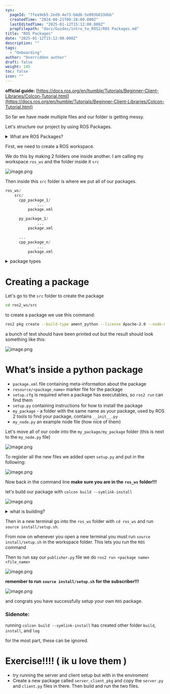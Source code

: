 ```yaml
---
sys:
  pageId: "7fea9eb5-2ed9-4e73-b6d6-5e093b833dbb"
  createdTime: "2024-08-21T00:28:00.000Z"
  lastEditedTime: "2025-01-12T15:12:00.000Z"
  propFilepath: "docs/Guides/intro_to_ROS2/ROS Packages.md"
title: "ROS Packages"
date: "2025-01-12T15:12:00.000Z"
description: ""
tags:
  - "Onboarding"
author: "Overridden author"
draft: false
weight: 145
toc: false
icon: ""
---
```


**official guide:** [https://docs.ros.org/en/humble/Tutorials/Beginner-Client-Libraries/Colcon-Tutorial.html](https://docs.ros.org/en/humble/Tutorials/Beginner-Client-Libraries/Colcon-Tutorial.html)

So far we have made multiple files and our folder is getting messy.

Let's structure our project by using ROS Packages.

<details>

<summary>What are ROS Packages?</summary>

ROS Packages are, as the name implies, packages of code that are highly sharable between ROS developers.

They consist of a folder, `package.xml` file, and source code

```python
      cpp_package_1/
		      ... imagine much code files here ..
          package.xml
```

</details>

First, we need to create a ROS workspace.

We do this by making 2 folders one inside another. I am calling my workspace `ros_ws` and the folder inside it `src`

![image.png](https://prod-files-secure.s3.us-west-2.amazonaws.com/d518164a-d88e-44d1-a4ee-3adb3bd8bce0/70706947-fd18-4537-a67b-e12946812d31/image.png?X-Amz-Algorithm=AWS4-HMAC-SHA256&X-Amz-Content-Sha256=UNSIGNED-PAYLOAD&X-Amz-Credential=ASIAZI2LB466QCDVGKIX%2F20250623%2Fus-west-2%2Fs3%2Faws4_request&X-Amz-Date=20250623T230717Z&X-Amz-Expires=3600&X-Amz-Security-Token=IQoJb3JpZ2luX2VjECcaCXVzLXdlc3QtMiJGMEQCIAQiK4aRe%2FlVxpgN2HYp5BTc8Xk6dzajbgbRVXorjPIiAiBJOZO5h%2BeahQowLFF7nXbkHROpqWAbg4DEaeYtNzzoQyr%2FAwggEAAaDDYzNzQyMzE4MzgwNSIMVJiPU9cc0QS0TFOxKtwDnS47wa0C3ejUqjRkZS%2FjGiEqLo7z6iEXCuiN6%2BS5m%2BDKV%2B6axB71lA4ju7iUB2W8mjzc547qSBwbHpcY02fD%2FtISW1v%2FjZwz2Zx%2Fn7l5nsA5mvxXfCR3G23z1f76Ag%2B%2BI4JrQKHyEEPCa3EXG1Z%2Bw10v4vuOhMqavmdgJHZrONQ0sp3%2Brk90%2FSvA6Tc26N4E8YabNBi8aFRmKvzDF9Ia3dCFYOrCLu09ywyquf07V8mK0aQCAvg7%2FeQ%2Fy9GJpa22JDjym%2BaT4xX0ybmf99G19G8PO%2Bw9ImvRaSHEml5Fg%2BVeoNW%2FxLGWlMTJlhhznnoQKzEBTJhafZAe%2FZU%2FvxVkpNWSX4pxG3zlKfNYAVTeqam5XFCyaf5YImr4VjeMB7EhPHY1IvAfmtXdyeMDzFhvvKfEs4GpSaS9yLzTXpoXqcNGb2h62VvxHrYvshsnnk%2B%2Bgm8rs32Xzf6UgWgs1SO4%2BVX5eQ14tgJqfp3uWTMdsaiOevBo0M%2FQCV77QPEM9mCDyE9pvXtV6h2PWpwd7BrJ7aEzX%2Fbui1MXNFOrryMDgAwRzooal%2FOndGjMSgiPoEcFIiyL6Q7BXK3vxkGNAb0e8YFyinlrsd1T8yyzElvCr4iaPnFOCJsQKkGdqjEww7PnwgY6pgERIlDW1QPeliQXDnLQK5Omj%2B6Pn5RCqMP%2FR5o3Kgg5XbNRkwV9MoZDHQbaMV38asiTNQEOMk1LCqmcW4w1vnr1qpiANS0mv7fV840OIQM%2BzaZDeX5F8QeFcDrA5p%2BuT4EfvxR7bw8l1KIU5t3EepbDOLMN2gZ8oWj9Y1wG2A5aUIK4I9Lw3dzOjZNgDlbUjenHVTMTvh%2Bo6pip0SXuiJArV06pkTa4&X-Amz-Signature=09b3ada1340fc604f8281023d6ee7345e5be114f159d2a14adea76ae8ef2d4b1&X-Amz-SignedHeaders=host&x-amz-checksum-mode=ENABLED&x-id=GetObject)

Then inside this `src` folder is where we put all of our packages.

```python
ros_ws/
    src/
      cpp_package_1/
		      ...
          package.xml

      py_package_1/
		      ...
          package.xml

      ...
      cpp_package_n/
		      ...
          package.xml

```

<details>

<summary>package types</summary>

packages can be either `C++` or python.

the intern file structure is different for each but for this guide we will stick to creating python packages

</details>

# Creating a package

Let's go to the `src` folder to create the package

```bash
cd ros2_ws/src
```

to create a package we use this command:

```bash
ros2 pkg create --build-type ament_python --license Apache-2.0 --node-name my_node my_package
```

a bunch of text should have been printed out but the result should look something like this:

![image.png](https://prod-files-secure.s3.us-west-2.amazonaws.com/d518164a-d88e-44d1-a4ee-3adb3bd8bce0/e6cf1e3f-8512-4a3e-b131-079f800bf3e8/image.png?X-Amz-Algorithm=AWS4-HMAC-SHA256&X-Amz-Content-Sha256=UNSIGNED-PAYLOAD&X-Amz-Credential=ASIAZI2LB466QCDVGKIX%2F20250623%2Fus-west-2%2Fs3%2Faws4_request&X-Amz-Date=20250623T230718Z&X-Amz-Expires=3600&X-Amz-Security-Token=IQoJb3JpZ2luX2VjECcaCXVzLXdlc3QtMiJGMEQCIAQiK4aRe%2FlVxpgN2HYp5BTc8Xk6dzajbgbRVXorjPIiAiBJOZO5h%2BeahQowLFF7nXbkHROpqWAbg4DEaeYtNzzoQyr%2FAwggEAAaDDYzNzQyMzE4MzgwNSIMVJiPU9cc0QS0TFOxKtwDnS47wa0C3ejUqjRkZS%2FjGiEqLo7z6iEXCuiN6%2BS5m%2BDKV%2B6axB71lA4ju7iUB2W8mjzc547qSBwbHpcY02fD%2FtISW1v%2FjZwz2Zx%2Fn7l5nsA5mvxXfCR3G23z1f76Ag%2B%2BI4JrQKHyEEPCa3EXG1Z%2Bw10v4vuOhMqavmdgJHZrONQ0sp3%2Brk90%2FSvA6Tc26N4E8YabNBi8aFRmKvzDF9Ia3dCFYOrCLu09ywyquf07V8mK0aQCAvg7%2FeQ%2Fy9GJpa22JDjym%2BaT4xX0ybmf99G19G8PO%2Bw9ImvRaSHEml5Fg%2BVeoNW%2FxLGWlMTJlhhznnoQKzEBTJhafZAe%2FZU%2FvxVkpNWSX4pxG3zlKfNYAVTeqam5XFCyaf5YImr4VjeMB7EhPHY1IvAfmtXdyeMDzFhvvKfEs4GpSaS9yLzTXpoXqcNGb2h62VvxHrYvshsnnk%2B%2Bgm8rs32Xzf6UgWgs1SO4%2BVX5eQ14tgJqfp3uWTMdsaiOevBo0M%2FQCV77QPEM9mCDyE9pvXtV6h2PWpwd7BrJ7aEzX%2Fbui1MXNFOrryMDgAwRzooal%2FOndGjMSgiPoEcFIiyL6Q7BXK3vxkGNAb0e8YFyinlrsd1T8yyzElvCr4iaPnFOCJsQKkGdqjEww7PnwgY6pgERIlDW1QPeliQXDnLQK5Omj%2B6Pn5RCqMP%2FR5o3Kgg5XbNRkwV9MoZDHQbaMV38asiTNQEOMk1LCqmcW4w1vnr1qpiANS0mv7fV840OIQM%2BzaZDeX5F8QeFcDrA5p%2BuT4EfvxR7bw8l1KIU5t3EepbDOLMN2gZ8oWj9Y1wG2A5aUIK4I9Lw3dzOjZNgDlbUjenHVTMTvh%2Bo6pip0SXuiJArV06pkTa4&X-Amz-Signature=ace8a2e4eb1197db4196d394f3970adfaee7a3e6d05db8c6d0e2e94ebeab7953&X-Amz-SignedHeaders=host&x-amz-checksum-mode=ENABLED&x-id=GetObject)

# What’s inside a python package

- `package.xml` file containing meta-information about the package
- `resource/<package_name>` marker file for the package
- `setup.cfg` is required when a package has executables, so `ros2 run` can find them
- `setup.py` containing instructions for how to install the package
- `my_package` - a folder with the same name as your package, used by ROS 2 tools to find your package, contains `__init__.py`
- `my_node.py` an example node file (how nice of them)

Let's move all of our code into the `my_package/my_package` folder (this is next to the `my_node.py` file)

![image.png](https://prod-files-secure.s3.us-west-2.amazonaws.com/d518164a-d88e-44d1-a4ee-3adb3bd8bce0/9ce58f11-0da9-4d3e-b86d-506a9685d378/image.png?X-Amz-Algorithm=AWS4-HMAC-SHA256&X-Amz-Content-Sha256=UNSIGNED-PAYLOAD&X-Amz-Credential=ASIAZI2LB466QCDVGKIX%2F20250623%2Fus-west-2%2Fs3%2Faws4_request&X-Amz-Date=20250623T230718Z&X-Amz-Expires=3600&X-Amz-Security-Token=IQoJb3JpZ2luX2VjECcaCXVzLXdlc3QtMiJGMEQCIAQiK4aRe%2FlVxpgN2HYp5BTc8Xk6dzajbgbRVXorjPIiAiBJOZO5h%2BeahQowLFF7nXbkHROpqWAbg4DEaeYtNzzoQyr%2FAwggEAAaDDYzNzQyMzE4MzgwNSIMVJiPU9cc0QS0TFOxKtwDnS47wa0C3ejUqjRkZS%2FjGiEqLo7z6iEXCuiN6%2BS5m%2BDKV%2B6axB71lA4ju7iUB2W8mjzc547qSBwbHpcY02fD%2FtISW1v%2FjZwz2Zx%2Fn7l5nsA5mvxXfCR3G23z1f76Ag%2B%2BI4JrQKHyEEPCa3EXG1Z%2Bw10v4vuOhMqavmdgJHZrONQ0sp3%2Brk90%2FSvA6Tc26N4E8YabNBi8aFRmKvzDF9Ia3dCFYOrCLu09ywyquf07V8mK0aQCAvg7%2FeQ%2Fy9GJpa22JDjym%2BaT4xX0ybmf99G19G8PO%2Bw9ImvRaSHEml5Fg%2BVeoNW%2FxLGWlMTJlhhznnoQKzEBTJhafZAe%2FZU%2FvxVkpNWSX4pxG3zlKfNYAVTeqam5XFCyaf5YImr4VjeMB7EhPHY1IvAfmtXdyeMDzFhvvKfEs4GpSaS9yLzTXpoXqcNGb2h62VvxHrYvshsnnk%2B%2Bgm8rs32Xzf6UgWgs1SO4%2BVX5eQ14tgJqfp3uWTMdsaiOevBo0M%2FQCV77QPEM9mCDyE9pvXtV6h2PWpwd7BrJ7aEzX%2Fbui1MXNFOrryMDgAwRzooal%2FOndGjMSgiPoEcFIiyL6Q7BXK3vxkGNAb0e8YFyinlrsd1T8yyzElvCr4iaPnFOCJsQKkGdqjEww7PnwgY6pgERIlDW1QPeliQXDnLQK5Omj%2B6Pn5RCqMP%2FR5o3Kgg5XbNRkwV9MoZDHQbaMV38asiTNQEOMk1LCqmcW4w1vnr1qpiANS0mv7fV840OIQM%2BzaZDeX5F8QeFcDrA5p%2BuT4EfvxR7bw8l1KIU5t3EepbDOLMN2gZ8oWj9Y1wG2A5aUIK4I9Lw3dzOjZNgDlbUjenHVTMTvh%2Bo6pip0SXuiJArV06pkTa4&X-Amz-Signature=c6d13b0fff2336951473ee0df67bf84ddaa19488a92543ffd86bb6c61212b8a7&X-Amz-SignedHeaders=host&x-amz-checksum-mode=ENABLED&x-id=GetObject)

To register all the new files we added open `setup.py` and put in the following:

![image.png](https://prod-files-secure.s3.us-west-2.amazonaws.com/d518164a-d88e-44d1-a4ee-3adb3bd8bce0/1cd7c262-4cae-4496-9d75-c178537d24a2/image.png?X-Amz-Algorithm=AWS4-HMAC-SHA256&X-Amz-Content-Sha256=UNSIGNED-PAYLOAD&X-Amz-Credential=ASIAZI2LB466QCDVGKIX%2F20250623%2Fus-west-2%2Fs3%2Faws4_request&X-Amz-Date=20250623T230717Z&X-Amz-Expires=3600&X-Amz-Security-Token=IQoJb3JpZ2luX2VjECcaCXVzLXdlc3QtMiJGMEQCIAQiK4aRe%2FlVxpgN2HYp5BTc8Xk6dzajbgbRVXorjPIiAiBJOZO5h%2BeahQowLFF7nXbkHROpqWAbg4DEaeYtNzzoQyr%2FAwggEAAaDDYzNzQyMzE4MzgwNSIMVJiPU9cc0QS0TFOxKtwDnS47wa0C3ejUqjRkZS%2FjGiEqLo7z6iEXCuiN6%2BS5m%2BDKV%2B6axB71lA4ju7iUB2W8mjzc547qSBwbHpcY02fD%2FtISW1v%2FjZwz2Zx%2Fn7l5nsA5mvxXfCR3G23z1f76Ag%2B%2BI4JrQKHyEEPCa3EXG1Z%2Bw10v4vuOhMqavmdgJHZrONQ0sp3%2Brk90%2FSvA6Tc26N4E8YabNBi8aFRmKvzDF9Ia3dCFYOrCLu09ywyquf07V8mK0aQCAvg7%2FeQ%2Fy9GJpa22JDjym%2BaT4xX0ybmf99G19G8PO%2Bw9ImvRaSHEml5Fg%2BVeoNW%2FxLGWlMTJlhhznnoQKzEBTJhafZAe%2FZU%2FvxVkpNWSX4pxG3zlKfNYAVTeqam5XFCyaf5YImr4VjeMB7EhPHY1IvAfmtXdyeMDzFhvvKfEs4GpSaS9yLzTXpoXqcNGb2h62VvxHrYvshsnnk%2B%2Bgm8rs32Xzf6UgWgs1SO4%2BVX5eQ14tgJqfp3uWTMdsaiOevBo0M%2FQCV77QPEM9mCDyE9pvXtV6h2PWpwd7BrJ7aEzX%2Fbui1MXNFOrryMDgAwRzooal%2FOndGjMSgiPoEcFIiyL6Q7BXK3vxkGNAb0e8YFyinlrsd1T8yyzElvCr4iaPnFOCJsQKkGdqjEww7PnwgY6pgERIlDW1QPeliQXDnLQK5Omj%2B6Pn5RCqMP%2FR5o3Kgg5XbNRkwV9MoZDHQbaMV38asiTNQEOMk1LCqmcW4w1vnr1qpiANS0mv7fV840OIQM%2BzaZDeX5F8QeFcDrA5p%2BuT4EfvxR7bw8l1KIU5t3EepbDOLMN2gZ8oWj9Y1wG2A5aUIK4I9Lw3dzOjZNgDlbUjenHVTMTvh%2Bo6pip0SXuiJArV06pkTa4&X-Amz-Signature=d6aeef36847e9e4a0bc41b05087b0480ebb79981598035b16a3f6d4f74b6e1aa&X-Amz-SignedHeaders=host&x-amz-checksum-mode=ENABLED&x-id=GetObject)

Now back in the command line **make sure you are in the** **`ros_ws`** **folder!!!**

let's build our package with `colcon build --symlink-install`

![image.png](https://prod-files-secure.s3.us-west-2.amazonaws.com/d518164a-d88e-44d1-a4ee-3adb3bd8bce0/2f2a0d27-b173-48fd-b189-5f5c0ce65619/image.png?X-Amz-Algorithm=AWS4-HMAC-SHA256&X-Amz-Content-Sha256=UNSIGNED-PAYLOAD&X-Amz-Credential=ASIAZI2LB466QCDVGKIX%2F20250623%2Fus-west-2%2Fs3%2Faws4_request&X-Amz-Date=20250623T230718Z&X-Amz-Expires=3600&X-Amz-Security-Token=IQoJb3JpZ2luX2VjECcaCXVzLXdlc3QtMiJGMEQCIAQiK4aRe%2FlVxpgN2HYp5BTc8Xk6dzajbgbRVXorjPIiAiBJOZO5h%2BeahQowLFF7nXbkHROpqWAbg4DEaeYtNzzoQyr%2FAwggEAAaDDYzNzQyMzE4MzgwNSIMVJiPU9cc0QS0TFOxKtwDnS47wa0C3ejUqjRkZS%2FjGiEqLo7z6iEXCuiN6%2BS5m%2BDKV%2B6axB71lA4ju7iUB2W8mjzc547qSBwbHpcY02fD%2FtISW1v%2FjZwz2Zx%2Fn7l5nsA5mvxXfCR3G23z1f76Ag%2B%2BI4JrQKHyEEPCa3EXG1Z%2Bw10v4vuOhMqavmdgJHZrONQ0sp3%2Brk90%2FSvA6Tc26N4E8YabNBi8aFRmKvzDF9Ia3dCFYOrCLu09ywyquf07V8mK0aQCAvg7%2FeQ%2Fy9GJpa22JDjym%2BaT4xX0ybmf99G19G8PO%2Bw9ImvRaSHEml5Fg%2BVeoNW%2FxLGWlMTJlhhznnoQKzEBTJhafZAe%2FZU%2FvxVkpNWSX4pxG3zlKfNYAVTeqam5XFCyaf5YImr4VjeMB7EhPHY1IvAfmtXdyeMDzFhvvKfEs4GpSaS9yLzTXpoXqcNGb2h62VvxHrYvshsnnk%2B%2Bgm8rs32Xzf6UgWgs1SO4%2BVX5eQ14tgJqfp3uWTMdsaiOevBo0M%2FQCV77QPEM9mCDyE9pvXtV6h2PWpwd7BrJ7aEzX%2Fbui1MXNFOrryMDgAwRzooal%2FOndGjMSgiPoEcFIiyL6Q7BXK3vxkGNAb0e8YFyinlrsd1T8yyzElvCr4iaPnFOCJsQKkGdqjEww7PnwgY6pgERIlDW1QPeliQXDnLQK5Omj%2B6Pn5RCqMP%2FR5o3Kgg5XbNRkwV9MoZDHQbaMV38asiTNQEOMk1LCqmcW4w1vnr1qpiANS0mv7fV840OIQM%2BzaZDeX5F8QeFcDrA5p%2BuT4EfvxR7bw8l1KIU5t3EepbDOLMN2gZ8oWj9Y1wG2A5aUIK4I9Lw3dzOjZNgDlbUjenHVTMTvh%2Bo6pip0SXuiJArV06pkTa4&X-Amz-Signature=97f748474233a9f8cea87ce3125e3f99d9b5e106910187edfe780639d01ce6f9&X-Amz-SignedHeaders=host&x-amz-checksum-mode=ENABLED&x-id=GetObject)

<details>

<summary>what is building?</summary>

if you are a CS major at Rose-Hulman you will learn the answer to this in CSSE132

but TLDR; is it combines all the code files into one program that can be run easily 

</details>

Then in a new terminal go into the `ros_ws` folder with `cd ros_ws` and run `source install/setup.sh`. 

From now on whenever you open a new terminal you must run `source install/setup.sh` in the workspace folder. This lets you run the `ROS` command

Then to run say our `publisher.py` file we do `ros2 run <package name> <file_name>`

![image.png](https://prod-files-secure.s3.us-west-2.amazonaws.com/d518164a-d88e-44d1-a4ee-3adb3bd8bce0/4f4b1219-3a44-4632-aa0a-ce3471699f59/image.png?X-Amz-Algorithm=AWS4-HMAC-SHA256&X-Amz-Content-Sha256=UNSIGNED-PAYLOAD&X-Amz-Credential=ASIAZI2LB466QCDVGKIX%2F20250623%2Fus-west-2%2Fs3%2Faws4_request&X-Amz-Date=20250623T230718Z&X-Amz-Expires=3600&X-Amz-Security-Token=IQoJb3JpZ2luX2VjECcaCXVzLXdlc3QtMiJGMEQCIAQiK4aRe%2FlVxpgN2HYp5BTc8Xk6dzajbgbRVXorjPIiAiBJOZO5h%2BeahQowLFF7nXbkHROpqWAbg4DEaeYtNzzoQyr%2FAwggEAAaDDYzNzQyMzE4MzgwNSIMVJiPU9cc0QS0TFOxKtwDnS47wa0C3ejUqjRkZS%2FjGiEqLo7z6iEXCuiN6%2BS5m%2BDKV%2B6axB71lA4ju7iUB2W8mjzc547qSBwbHpcY02fD%2FtISW1v%2FjZwz2Zx%2Fn7l5nsA5mvxXfCR3G23z1f76Ag%2B%2BI4JrQKHyEEPCa3EXG1Z%2Bw10v4vuOhMqavmdgJHZrONQ0sp3%2Brk90%2FSvA6Tc26N4E8YabNBi8aFRmKvzDF9Ia3dCFYOrCLu09ywyquf07V8mK0aQCAvg7%2FeQ%2Fy9GJpa22JDjym%2BaT4xX0ybmf99G19G8PO%2Bw9ImvRaSHEml5Fg%2BVeoNW%2FxLGWlMTJlhhznnoQKzEBTJhafZAe%2FZU%2FvxVkpNWSX4pxG3zlKfNYAVTeqam5XFCyaf5YImr4VjeMB7EhPHY1IvAfmtXdyeMDzFhvvKfEs4GpSaS9yLzTXpoXqcNGb2h62VvxHrYvshsnnk%2B%2Bgm8rs32Xzf6UgWgs1SO4%2BVX5eQ14tgJqfp3uWTMdsaiOevBo0M%2FQCV77QPEM9mCDyE9pvXtV6h2PWpwd7BrJ7aEzX%2Fbui1MXNFOrryMDgAwRzooal%2FOndGjMSgiPoEcFIiyL6Q7BXK3vxkGNAb0e8YFyinlrsd1T8yyzElvCr4iaPnFOCJsQKkGdqjEww7PnwgY6pgERIlDW1QPeliQXDnLQK5Omj%2B6Pn5RCqMP%2FR5o3Kgg5XbNRkwV9MoZDHQbaMV38asiTNQEOMk1LCqmcW4w1vnr1qpiANS0mv7fV840OIQM%2BzaZDeX5F8QeFcDrA5p%2BuT4EfvxR7bw8l1KIU5t3EepbDOLMN2gZ8oWj9Y1wG2A5aUIK4I9Lw3dzOjZNgDlbUjenHVTMTvh%2Bo6pip0SXuiJArV06pkTa4&X-Amz-Signature=485bc736a615f85a623876fb6511a52cb36d331f8d4279f7eb70b6a8dc2e4733&X-Amz-SignedHeaders=host&x-amz-checksum-mode=ENABLED&x-id=GetObject)

**remember to run** **`source install/setup.sh`** **for the subscriber!!!**

![image.png](https://prod-files-secure.s3.us-west-2.amazonaws.com/d518164a-d88e-44d1-a4ee-3adb3bd8bce0/02121119-dad4-49ec-8356-c956108b4243/image.png?X-Amz-Algorithm=AWS4-HMAC-SHA256&X-Amz-Content-Sha256=UNSIGNED-PAYLOAD&X-Amz-Credential=ASIAZI2LB466QCDVGKIX%2F20250623%2Fus-west-2%2Fs3%2Faws4_request&X-Amz-Date=20250623T230718Z&X-Amz-Expires=3600&X-Amz-Security-Token=IQoJb3JpZ2luX2VjECcaCXVzLXdlc3QtMiJGMEQCIAQiK4aRe%2FlVxpgN2HYp5BTc8Xk6dzajbgbRVXorjPIiAiBJOZO5h%2BeahQowLFF7nXbkHROpqWAbg4DEaeYtNzzoQyr%2FAwggEAAaDDYzNzQyMzE4MzgwNSIMVJiPU9cc0QS0TFOxKtwDnS47wa0C3ejUqjRkZS%2FjGiEqLo7z6iEXCuiN6%2BS5m%2BDKV%2B6axB71lA4ju7iUB2W8mjzc547qSBwbHpcY02fD%2FtISW1v%2FjZwz2Zx%2Fn7l5nsA5mvxXfCR3G23z1f76Ag%2B%2BI4JrQKHyEEPCa3EXG1Z%2Bw10v4vuOhMqavmdgJHZrONQ0sp3%2Brk90%2FSvA6Tc26N4E8YabNBi8aFRmKvzDF9Ia3dCFYOrCLu09ywyquf07V8mK0aQCAvg7%2FeQ%2Fy9GJpa22JDjym%2BaT4xX0ybmf99G19G8PO%2Bw9ImvRaSHEml5Fg%2BVeoNW%2FxLGWlMTJlhhznnoQKzEBTJhafZAe%2FZU%2FvxVkpNWSX4pxG3zlKfNYAVTeqam5XFCyaf5YImr4VjeMB7EhPHY1IvAfmtXdyeMDzFhvvKfEs4GpSaS9yLzTXpoXqcNGb2h62VvxHrYvshsnnk%2B%2Bgm8rs32Xzf6UgWgs1SO4%2BVX5eQ14tgJqfp3uWTMdsaiOevBo0M%2FQCV77QPEM9mCDyE9pvXtV6h2PWpwd7BrJ7aEzX%2Fbui1MXNFOrryMDgAwRzooal%2FOndGjMSgiPoEcFIiyL6Q7BXK3vxkGNAb0e8YFyinlrsd1T8yyzElvCr4iaPnFOCJsQKkGdqjEww7PnwgY6pgERIlDW1QPeliQXDnLQK5Omj%2B6Pn5RCqMP%2FR5o3Kgg5XbNRkwV9MoZDHQbaMV38asiTNQEOMk1LCqmcW4w1vnr1qpiANS0mv7fV840OIQM%2BzaZDeX5F8QeFcDrA5p%2BuT4EfvxR7bw8l1KIU5t3EepbDOLMN2gZ8oWj9Y1wG2A5aUIK4I9Lw3dzOjZNgDlbUjenHVTMTvh%2Bo6pip0SXuiJArV06pkTa4&X-Amz-Signature=14398a55bc3238a14a659d2b85d75cb600379190bbfef6d1d63af69d81f61b37&X-Amz-SignedHeaders=host&x-amz-checksum-mode=ENABLED&x-id=GetObject)

and congrats you have successfully setup your own `ROS` package.

### Sidenote:

running `colcon build --symlink-install` has created other folder `build`, `install`, and `log`

for the most part, these can be ignored.

# Exercise!!!! ( ik u love them )

- try running the server and client setup but with in the enviroment
- Create a new package called `server_client_pkg` and copy the `server.py` and `client.py` files in there. Then build and run the two files.
